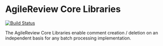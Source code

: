 AgileReview Core Libraries
===================
[![Build Status](https://travis-ci.org/AgileReview-Project/AgileReview-CoreLib.svg?branch=master)](https://travis-ci.org/AgileReview-Project/AgileReview-CoreLib)

The AgileReview Core Libraries enable comment creation / deletion on an independent basis for any batch processing implementation.
